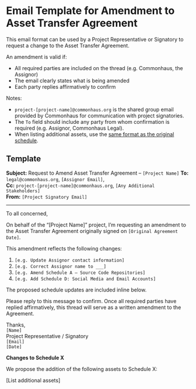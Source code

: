# Email Template for Amendment to Asset Transfer Agreement

This email format can be used by a Project Representative or Signatory to request a change to the Asset Transfer Agreement.

An amendment is valid if:

- All required parties are included on the thread (e.g. Commonhaus, the Assignor)
- The email clearly states what is being amended
- Each party replies affirmatively to confirm

Notes:

- `project-[project-name]@commonhaus.org` is the shared group email provided by Commonhaus for communication with project signatories.
- The `To` field should include any party from whom confirmation is required (e.g. Assignor, Commonhaus Legal).
- When listing additional assets, use the [same format as the original schedule](./asset-transfer-agreement.md#amendments).

## Template

**Subject:** Request to Amend Asset Transfer Agreement – `[Project Name]`
**To:** `legal@commonhaus.org`, `[Assignor Email]`,  
**Cc:** `project-[project-name]@commonhaus.org`, `[Any Additional Stakeholders]`  
**From:** `[Project Signatory Email]`

---

To all concerned,

On behalf of the “[Project Name]” project, I’m requesting an amendment to the Asset Transfer Agreement originally signed on `[Original Agreement Date]`.

This amendment reflects the following changes:

1. `[e.g. Update Assignor contact information]`  
2. `[e.g. Correct Assignor name to ___]`  
3. `[e.g. Amend Schedule A – Source Code Repositories]`  
4. `[e.g. Add Schedule D: Social Media and Email Accounts]`  

The proposed schedule updates are included inline below.

Please reply to this message to confirm. Once all required parties have replied affirmatively, this thread will serve as a written amendment to the Agreement.

Thanks,  
`[Name]`  
Project Representative / Signatory  
`[Email]`  
`[Date]`

**Changes to Schedule X**

We propose the addition of the following assets to Schedule X:

\[List additional assets]
